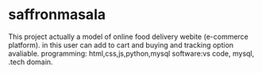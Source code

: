 # saffronmasala 

 This project actually a model of online food delivery webite (e-commerce platform). in this user can add to cart and buying and tracking option avaliable.
 programming: html,css,js,python,mysql  software:vs code, mysql, .tech domain.
 
